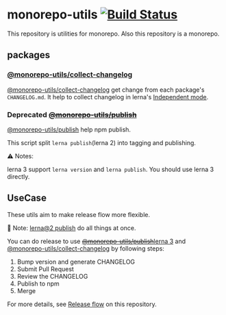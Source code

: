 # monorepo-utils [![Build Status](https://travis-ci.org/azu/monorepo-utils.svg?branch=master)](https://travis-ci.org/azu/monorepo-utils)

This repository is utilities for monorepo.
Also this repository is a monorepo.

## packages

### [@monorepo-utils/collect-changelog](./packages/@monorepo-utils/collect-changelog)

[@monorepo-utils/collect-changelog](./packages/@monorepo-utils/collect-changelog) get change from each package's `CHANGELOG.md`.
It help to collect changelog in lerna's [Independent mode](https://github.com/lerna/lerna#independent-mode---independent).

### **Deprecated** <del>[@monorepo-utils/publish](./packages/@monorepo-utils/publish)</del>

[@monorepo-utils/publish](./packages/@monorepo-utils/publish) help npm publish.

This script split `lerna publish`(lerna 2) into tagging and publishing.

:warning: Notes:

lerna 3 support `lerna version` and `lerna publish`.
You should use lerna 3 directly.

## UseCase

These utils aim to make release flow more flexible.

:memo: Note: [lerna@2 publish](https://github.com/lerna/lerna/blob/master/commands/publish#readme) do all things at once.

You can do release to use <del>[@monorepo-utils/publish](./packages/@monorepo-utils/publish)</del><ins>lerna 3</ins> and [@monorepo-utils/collect-changelog](./packages/@monorepo-utils/collect-changelog) by following steps:

1. Bump version and generate CHANGELOG
2. Submit Pull Request
3. Review the CHANGELOG
4. Publish to npm
5. Merge

For more details, see [Release flow](https://github.com/azu/monorepo-utils/blob/master/.github/CONTRIBUTING.md#release-flow) on this repository.
